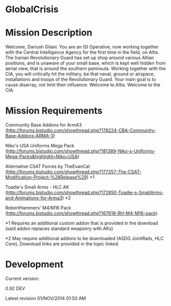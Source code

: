 GlobalCrisis
============

Mission Description
======

Welcome, Dariush Gilani. You are an ISI Operative, now working together with the Central Intelligence Agency for the first time in the field, on Altis. 
The Iranian Revolutionary Guard has set up shop around various Altian positions, and is unaware of your small base, which is kept well hidden from aerial view, that is around the southern peninsula. 
Working together with the CIA, you will critically hit the military, be that naval, ground or airspace, installations and troops of the Revolutionary Guard. Your main goal is to cause disarray, not limit their influence.
Welcome to Altis. Welcome to the CIA.

Mission Requirements
======

Community Base Addons for ArmA3 (http://forums.bistudio.com/showthread.php?178224-CBA-Community-Base-Addons-ARMA-3) 

Niko's USA Uniforms Mega Pack (http://forums.bistudio.com/showthread.php?181389-Niko-s-Uniforms-Mega-Packs&highlight=Niko+USA) 

Alternative CSAT Forces by TheEvanCat (http://forums.bistudio.com/showthread.php?177257-The-CSAT-Modification-Project-%28Release%29) *1

Toadie's Small Arms - HLC AK (http://forums.bistudio.com/showthread.php?172850-Toadie-s-SmallArms-and-Animations-for-Arma3) *2

RobertHammers' M4/M16 Pack (http://forums.bistudio.com/showthread.php?167618-RH-M4-M16-pack)

*1 Requires an additional custom addon that is provided in the download (said addon replaces standard weaponry with AKs)

*2 May require additional addons to be downloaded (ASDG JointRails, HLC Core), Download links are provided in the topic linked.

Development
===

Current version:

0.92 DEV

Latest revision 01/NOV/2014 01:50 AM
